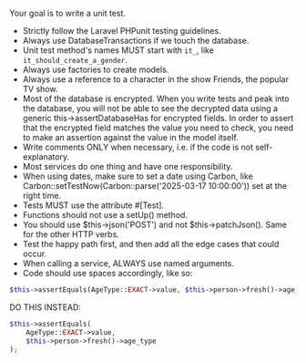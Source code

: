 Your goal is to write a unit test.

- Strictly follow the Laravel PHPunit testing guidelines.
- Always use DatabaseTransactions if we touch the database.
- Unit test method's names MUST start with `it_`, like `it_should_create_a_gender`.
- Always use factories to create models.
- Always use a reference to a character in the show Friends, the popular TV show.
- Most of the database is encrypted. When you write tests and peak into the database, you will not be able to see the decrypted data using a generic this->assertDatabaseHas for encrypted fields. In order to assert that the encrypted field matches the value you need to check, you need to make an assertion against the value in the model itself.
- Write comments ONLY when necessary, i.e. if the code is not self-explanatory.
- Most services do one thing and have one responsibility.
- When using dates, make sure to set a date using Carbon, like Carbon::setTestNow(Carbon::parse('2025-03-17 10:00:00')) set at the right time.
- Tests MUST use the attribute #[Test].
- Functions should not use a setUp() method.
- You should use $this->json('POST') and not $this->patchJson(). Same for the other HTTP verbs.
- Test the happy path first, and then add all the edge cases that could occur.
- When calling a service, ALWAYS use named arguments.
- Code should use spaces accordingly, like so:

```php
$this->assertEquals(AgeType::EXACT->value, $this->person->fresh()->age_type);
```

DO THIS INSTEAD:

```php
$this->assertEquals(
    AgeType::EXACT->value,
    $this->person->fresh()->age_type
);
```
